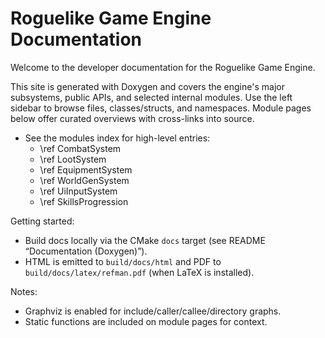 # Roguelike Game Engine Documentation

Welcome to the developer documentation for the Roguelike Game Engine.

This site is generated with Doxygen and covers the engine's major subsystems, public APIs, and selected internal modules. Use the left sidebar to browse files, classes/structs, and namespaces. Module pages below offer curated overviews with cross-links into source.

- See the modules index for high-level entries:
  - \ref CombatSystem
  - \ref LootSystem
  - \ref EquipmentSystem
  - \ref WorldGenSystem
  - \ref UiInputSystem
  - \ref SkillsProgression

Getting started:
- Build docs locally via the CMake `docs` target (see README “Documentation (Doxygen)”).
- HTML is emitted to `build/docs/html` and PDF to `build/docs/latex/refman.pdf` (when LaTeX is installed).

Notes:
- Graphviz is enabled for include/caller/callee/directory graphs.
- Static functions are included on module pages for context.
